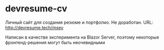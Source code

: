 # devresume-cv
Личный сайт для создания резюме и портфолио. Не доработан. URL: http://devresume.tech/msev

Написан в качестве эксперимента на Blazor Server, поэтому некоторые фронтенд-решения могут быть неочевидными
